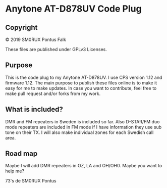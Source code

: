 # Anytone AT-D878UV Code Plug

## Copyright

© 2019 SM0RUX Pontus Falk

These files are published under GPLv3 Licenses.

## Purpose

This is the code plug to my Anytone AT-D878UV. I use CPS version 1.12 and firmware 1.12. The main purpose to publish these files online is to make it easy for me to make updates. In case you want to contribute, feel free to make pull request and/or forks from my work.

## What is included?

DMR and FM repeaters in Sweden is included so far. Also D-STAR/FM duo mode repeaters are included in FM mode if I have information they use sub tone on their TX. I will also make individual zones for each Swedish call area.

## Road map

Maybe I will add DMR repeaters in OZ, LA and OH/OH0. Maybe you want to help me?

73's de SM0RUX Pontus

